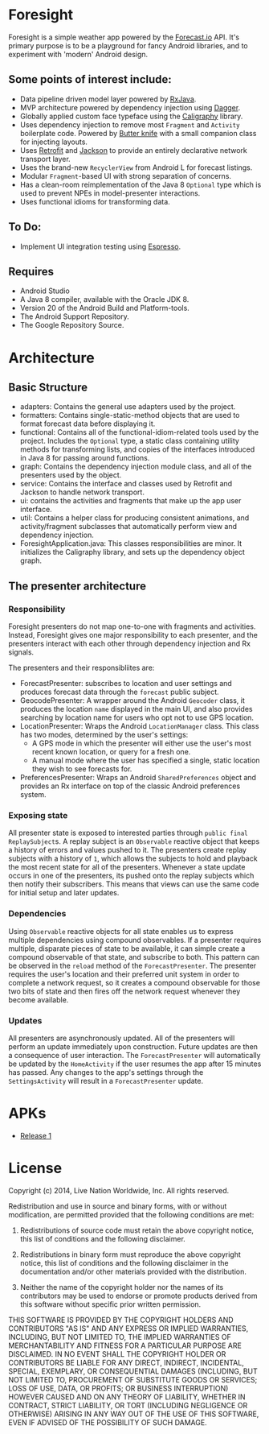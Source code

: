 # Foresight

Foresight is a simple weather app powered by the [Forecast.io](https://forecast.io) API. It's primary purpose is to be a playground for fancy Android libraries, and to experiment with 'modern' Android design.

## Some points of interest include:

* Data pipeline driven model layer powered by [RxJava](https://github.com/ReactiveX/RxJava).
* MVP architecture powered by dependency injection using [Dagger](http://square.github.io/dagger/).
* Globally applied custom face typeface using the [Caligraphy](https://github.com/chrisjenx/Calligraphy) library.
* Uses dependency injection to remove most `Fragment` and `Activity` boilerplate code. Powered by [Butter knife](http://jakewharton.github.io/butterknife/) with a small companion class for injecting layouts.
* Uses [Retrofit](http://square.github.io/retrofit/) and [Jackson](http://wiki.fasterxml.com/JacksonDownload) to provide an entirely declarative network transport layer.
* Uses the brand-new `RecyclerView` from Android L for forecast listings.
* Modular `Fragment`-based UI with strong separation of concerns.
* Has a clean-room reimplementation of the Java 8 `Optional` type which is used to prevent NPEs in model-presenter interactions.
* Uses functional idioms for transforming data.

## To Do:

* Implement UI integration testing using [Espresso](https://code.google.com/p/android-test-kit/wiki/Espresso).

## Requires

- Android Studio
- A Java 8 compiler, available with the Oracle JDK 8.
- Version 20 of the Android Build and Platform-tools.
- The Android Support Repository.
- The Google Repository Source.

# Architecture

## Basic Structure

* adapters: Contains the general use adapters used by the project.
* formatters: Contains single-static-method objects that are used to format forecast data before displaying it.
* functional: Contains all of the functional-idiom-related tools used by the project. Includes the `Optional` type, a static class containing utility methods for transforming lists, and copies of the interfaces introduced in Java 8 for passing around functions.
* graph: Contains the dependency injection module class, and all of the presenters used by the object.
* service: Contains the interface and classes used by Retrofit and Jackson to handle network transport.
* ui: contains the activities and fragments that make up the app user interface.
* util: Contains a helper class for producing consistent animations, and activity/fragment subclasses that automatically perform view and dependency injection.
* ForesightApplication.java: This classes responsibilities are minor. It initializes the Caligraphy library, and sets up the dependency object graph.

## The presenter architecture

### Responsibility

Foresight presenters do not map one-to-one with fragments and activities. Instead, Foresight gives one major responsibility to each presenter, and the presenters interact with each other through dependency injection and Rx signals. 

The presenters and their responsibliites are:

* ForecastPresenter: subscribes to location and user settings and produces forecast data through the `forecast` public subject.
* GeocodePresenter: A wrapper around the Android `Geocoder` class, it produces the location `name` displayed in the main UI, and also provides searching by location name for users who opt not to use GPS location.
* LocationPresenter: Wraps the Android `LocationManager` class. This class has two modes, determined by the user's settings:
	* A GPS mode in which the presenter will either use the user's most recent known location, or query for a fresh one.
	* A manual mode where the user has specified a single, static location they wish to see forecasts for.
* PreferencesPresenter: Wraps an Android `SharedPreferences` object and provides an Rx interface on top of the classic Android preferences system.

### Exposing state

All presenter state is exposed to interested parties through `public final ReplaySubject`s. A replay subject is an `Observable` reactive object that keeps a history of errors and values pushed to it. The presenters create replay subjects with a history of `1`, which allows the subjects to hold and playback the most recent state for all of the presenters. Whenever a state update occurs in one of the presenters, its pushed onto the replay subjects which then notify their subscribers. This means that views can use the same code for initial setup and later updates.


### Dependencies

Using `Observable` reactive objects for all state enables us to express multiple dependencies using compound observables. If a presenter requires multiple, disparate pieces of state to be available, it can simple create a compound observable of that state, and subscribe to both. This pattern can be observed in the `reload` method of the `ForecastPresenter`. The presenter requires the user's location and their preferred unit system in order to complete a network request, so it creates a compound observable for those two bits of state and then fires off the network request whenever they become available.

### Updates

All presenters are asynchronously updated. All of the presenters will perform an update immediately upon construction. Future updates are then a consequence of user interaction. The `ForecastPresenter` will automatically be updated by the `HomeActivity` if the user resumes the app after 15 minutes has passed. Any changes to the app's settings through the `SettingsActivity` will result in a `ForecastPresenter` update.

# APKs

- [Release 1](http://cl.ly/1o272V0z0m29)

# License

Copyright (c) 2014, Live Nation Worldwide, Inc. All rights reserved.

Redistribution and use in source and binary forms, with or without modification, are permitted provided that the following conditions are met:

1. Redistributions of source code must retain the above copyright notice, this list of conditions and the following disclaimer.

2. Redistributions in binary form must reproduce the above copyright notice, this list of conditions and the following disclaimer in the documentation and/or other materials provided with the distribution.

3. Neither the name of the copyright holder nor the names of its contributors may be used to endorse or promote products derived from this software without specific prior written permission.

THIS SOFTWARE IS PROVIDED BY THE COPYRIGHT HOLDERS AND CONTRIBUTORS "AS IS" AND ANY
EXPRESS OR IMPLIED WARRANTIES, INCLUDING, BUT NOT LIMITED TO, THE IMPLIED WARRANTIES OF
MERCHANTABILITY AND FITNESS FOR A PARTICULAR PURPOSE ARE DISCLAIMED. IN NO EVENT SHALL
THE COPYRIGHT HOLDER OR CONTRIBUTORS BE LIABLE FOR ANY DIRECT, INDIRECT, INCIDENTAL,
SPECIAL, EXEMPLARY, OR CONSEQUENTIAL DAMAGES (INCLUDING, BUT NOT LIMITED TO, PROCUREMENT
OF SUBSTITUTE GOODS OR SERVICES; LOSS OF USE, DATA, OR PROFITS; OR BUSINESS
INTERRUPTION) HOWEVER CAUSED AND ON ANY THEORY OF LIABILITY, WHETHER IN CONTRACT, STRICT
LIABILITY, OR TORT (INCLUDING NEGLIGENCE OR OTHERWISE) ARISING IN ANY WAY OUT OF THE USE
OF THIS SOFTWARE, EVEN IF ADVISED OF THE POSSIBILITY OF SUCH DAMAGE.
